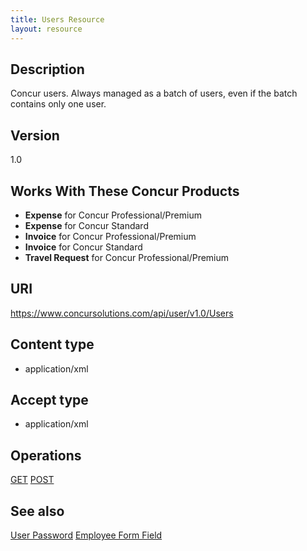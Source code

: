 ```yaml
---
title: Users Resource 
layout: resource
---
```



## **Description**

Concur users. Always managed as a batch of users, even if the batch contains only one user.

## **Version**
1.0

## **Works With These Concur Products**

* **Expense** for Concur Professional/Premium
* **Expense** for Concur Standard
* **Invoice** for Concur Professional/Premium
* **Invoice** for Concur Standard
* **Travel Request** for Concur Professional/Premium

## **URI**

https://www.concursolutions.com/api/user/v1.0/Users

## **Content type** 

* application/xml

## **Accept type**

* application/xml

## **Operations**         

[GET][1] 
[POST][2] 

## **See also**

[User Password][3]
[Employee Form Field][4]


[1]: https://developer.concur.com/users/users-resource/user-resource-get
[2]: https://developer.concur.com/users/users-resource/user-resource-post
[3]: https://developer.concur.com/users/user-password-resource
[4]: https://developer.concur.com/users/employee-form-field-resource
